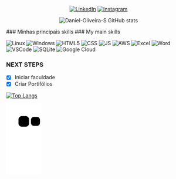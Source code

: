 <div align="center">

[![LinkedIn](https://img.shields.io/badge/LinkedIn-0077B5?style=for-the-badge&logo=linkedin&logoColor=white)](https://www.linkedin.com/in/daniel-de-oliveira-souza-a39b5b220/)
[![Instagram](https://img.shields.io/badge/Instagram-E4405F?style=for-the-badge&logo=instagram&logoColor=white)](https://www.instagram.com/index.daniel/)

![Daniel-Oliveira-S GitHub stats](https://github-readme-stats.vercel.app/api?username=Daniel-Oliveira-S&theme=tokyonight&show_icons=true)
</div>
### Minhas principais skills 
### My main skills 

![Linux](https://img.shields.io/badge/Linux-FCC624?style=for-the-badge&logo=linux&logoColor=blackhttps://img.shields.io/badge/Linux-FCC624?style=for-the-badge&logo=linux&logoColor=black)
![Windows](https://img.shields.io/badge/Windows-0078D6?style=for-the-badge&logo=windows&logoColor=white)
![HTML5](https://img.shields.io/badge/HTML5-E34F26?style=for-the-badge&logo=html5&logoColor=white)
![CSS](https://img.shields.io/badge/CSS3-1572B6?style=for-the-badge&logo=css3&logoColor=white)
![JS](https://img.shields.io/badge/JavaScript-323330?style=for-the-badge&logo=javascript&logoColor=F7DF1E)
![AWS](https://img.shields.io/badge/Amazon_AWS-232F3E?style=for-the-badge&logo=amazon-aws&logoColor=white)
![Excel](https://img.shields.io/badge/Microsoft_Excel-217346?style=for-the-badge&logo=microsoft-excel&logoColor=white)
![Word](https://img.shields.io/badge/Microsoft_Word-2B579A?style=for-the-badge&logo=microsoft-word&logoColor=white)
![VSCode](https://img.shields.io/badge/Visual_Studio_Code-0078D4?style=for-the-badge&logo=visual%20studio%20code&logoColor=white)
![SQLite](https://img.shields.io/badge/sqlite-%2307405e.svg?style=for-the-badge&logo=sqlite&logoColor=white)
![Google Cloud](https://img.shields.io/badge/GoogleCloud-%234285F4.svg?style=for-the-badge&logo=google-cloud&logoColor=white)

### NEXT STEPS
- [x] Iniciar faculdade
- [x] Criar Portifólios

[![Top Langs](https://github-readme-stats.vercel.app/api/top-langs/?username=Daniel-Oliveira-S&layout=compact)](https://github.com/Daniel-Oliveira-S/github-readme-stats)

![Snake Animation](https://github.com/rafaballerini/rafaballerini/blob/output/github-contribution-grid-snake.svg)
